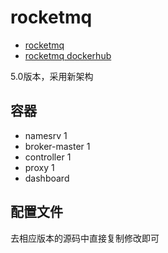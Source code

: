 # rocketmq
- [rocketmq](https://github.com/apache/rocketmq)
- [rocketmq dockerhub](https://hub.docker.com/r/apache/rocketmq/tags)

5.0版本，采用新架构

## 容器
- namesrv 1
- broker-master 1
- controller 1
- proxy 1
- dashboard

## 配置文件
去相应版本的源码中直接复制修改即可
